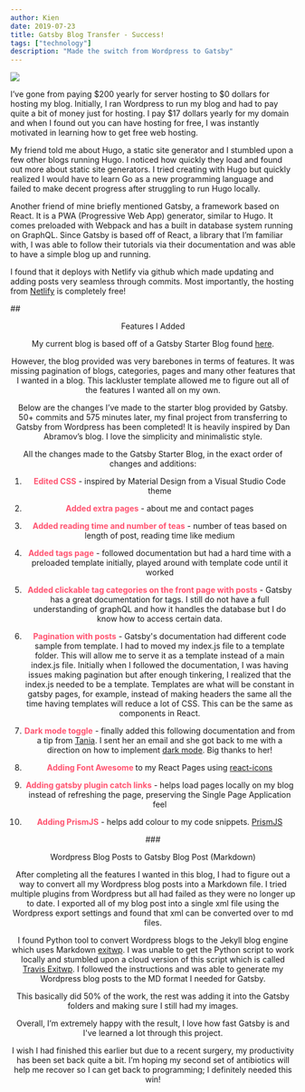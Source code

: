 ```yaml
---
author: Kien
date: 2019-07-23
title: Gatsby Blog Transfer - Success!
tags: ["technology"]
description: "Made the switch from Wordpress to Gatsby"
---
```


![](https://images.unsplash.com/photo-1501504905252-473c47e087f8?ixlib=rb-1.2.1&ixid=eyJhcHBfaWQiOjEyMDd9&auto=format&fit=crop&w=1267&q=80)

I’ve gone from paying $200 yearly for server hosting to $0 dollars for hosting my blog. Initially, I ran Wordpress to run my blog and had to pay quite a bit of money just for hosting. I pay \$17 dollars yearly for my domain and when I found out you can have hosting for free, I was instantly motivated in learning how to get free web hosting.

My friend told me about Hugo, a static site generator and I stumbled upon a few other blogs running Hugo. I noticed how quickly they load and found out more about static site generators. I tried creating with Hugo but quickly realized I would have to learn Go as a new programming language and failed to make decent progress after struggling to run Hugo locally.

Another friend of mine briefly mentioned Gatsby, a framework based on React. It is a PWA (Progressive Web App) generator, similar to Hugo. It comes preloaded with Webpack and has a built in database system running on GraphQL. Since Gatsby is based off of React, a library that I’m familiar with, I was able to follow their tutorials via their documentation and was able to have a simple blog up and running.

I found that it deploys with Netlify via github which made updating and adding posts very seamless through commits. Most importantly, the hosting from <a href="https://www.netlify.com/" target="_blank">Netlify</a> is completely free!

##<center>Features I Added

My current blog is based off of a Gatsby Starter Blog found <a href="https://gatsby-starter-blog-demo.netlify.com/" target="_blank">here</a>.

However, the blog provided was very barebones in terms of features. It was missing pagination of blogs, categories, pages and many other features that I wanted in a blog. This lackluster template allowed me to figure out all of the features I wanted all on my own.

Below are the changes I’ve made to the starter blog provided by Gatsby. 50+ commits and 575 minutes later, my final project from transferring to Gatsby from Wordpress has been completed! It is heavily inspired by Dan Abramov’s blog. I love the simplicity and minimalistic style.

All the changes made to the Gatsby Starter Blog, in the exact order of changes and additions:

1. <b style="color: #FF5370">Edited CSS</b> - inspired by Material Design from a Visual Studio Code theme

2. <b style="color: #FF5370">Added extra pages</b> - about me and contact pages

3. <b style="color: #FF5370">Added reading time and number of teas</b> - number of teas based on length of post, reading time like medium

4. <b style="color: #FF5370">Added tags page</b> - followed documentation but had a hard time with a preloaded template initially, played around with template code until it worked
5. <b style="color: #FF5370">Added clickable tag categories on the front page with posts</b> - Gatsby has a great documentation for tags. I still do not have a full understanding of graphQL and how it handles the database but I do know how to access certain data.
6. <b style="color: #FF5370">Pagination with posts</b> - Gatsby's documentation had different code sample from template. I had to moved my index.js file to a template folder. This will allow me to serve it as a template instead of a main index.js file. Initially when I followed the documentation, I was having issues making pagination but after enough tinkering, I realized that the index.js needed to be a template. Templates are what will be constant in gatsby pages, for example, instead of making headers the same all the time having templates will reduce a lot of CSS. This can be the same as components in React.
7. <b style="color: #FF5370">Dark mode toggle</b> - finally added this following documentation and from a tip from <a href="https://www.taniarascia.com/" target="_blank">Tania</a>. I sent her an email and she got back to me with a direction on how to implement <a href="https://www.gatsbyjs.org/blog/2019-01-31-using-react-context-api-with-gatsby/" target="_blank">dark mode</a>. Big thanks to her!
8. <b style="color: #FF5370">Adding Font Awesome </b> to my React Pages using <a href="https://github.com/react-icons/react-icons" target="_blank">react-icons</a>
9. <b style="color: #FF5370">Adding gatsby plugin catch links</b> - helps load pages locally on my blog instead of refreshing the page, preserving the Single Page Application feel
10. <b style="color: #FF5370">Adding PrismJS</b> - helps add colour to my code snippets. <a href="https://prismjs.com/" target="_blank">PrismJS</a>

###<center>Wordpress Blog Posts to Gatsby Blog Post (Markdown)

After completing all the features I wanted in this blog, I had to figure out a way to convert all my Wordpress blog posts into a Markdown file. I tried multiple plugins from Wordpress but all had failed as they were no longer up to date. I exported all of my blog post into a single xml file using the Wordpress export settings and found that xml can be converted over to md files.

I found Python tool to convert Wordpress blogs to the Jekyll blog engine which uses Markdown <a href="https://github.com/thomasf/exitwp" target="\_blank"> exitwp</a>. I was unable to get the Python script to work locally and stumbled upon a cloud version of this script which is called <a href="https://github.com/kxdang/travis-exitwp" target="_blank">Travis Exitwp</a>. I followed the instructions and was able to generate my Wordpress blog posts to the MD format I needed for Gatsby.

This basically did 50% of the work, the rest was adding it into the Gatsby folders and making sure I still had my images.

Overall, I’m extremely happy with the result, I love how fast Gatsby is and I've learned a lot through this project.

I wish I had finished this earlier but due to a recent surgery, my productivity has been set back quite a bit. I’m hoping my second set of antibiotics will help me recover so I can get back to programming; I definitely needed this win!
